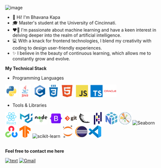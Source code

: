 ![image](https://github.com/KapaBhavana01/KapaBhavana01/assets/163066152/9375e06a-911d-426c-a42b-b3c602e25945)

- 👋 Hi! I'm Bhavana Kapa 
- 🎓 Master's student at the University of Cincinnati. 
- ❤️‍🔥 I'm passionate about machine learning and have a keen interest in delving deeper into the realm of artificial intelligence. 
- 💻 With a knack for frontend technologies, I blend my creativity with coding to design user-friendly experiences. 
- ✨ I believe in the beauty of continuous learning, which allows me to constantly grow and evolve.

**My Technical Stack**
- Programming Languages
<div>
  <img src="https://github.com/devicons/devicon/blob/master/icons/python/python-original.svg" title="Python" alt="Python" width="40" height="40"/>
  <img src="https://github.com/devicons/devicon/blob/master/icons/java/java-original-wordmark.svg" title="Java" alt="Java" width="40" height="40"/>&nbsp;
  <img src="https://github.com/devicons/devicon/blob/master/icons/c/c-original.svg" title="C" alt="C" width="40" height="40"/>
  <img src="https://github.com/devicons/devicon/blob/master/icons/css3/css3-plain-wordmark.svg"  title="CSS3" alt="CSS" width="40" height="40"/>
  <img src="https://github.com/devicons/devicon/blob/master/icons/html5/html5-original.svg" title="HTML5" alt="HTML" width="40" height="40"/>&nbsp;
  <img src="https://github.com/devicons/devicon/blob/master/icons/javascript/javascript-original.svg" title="JavaScript" alt="JavaScript" width="40" height="40"/>&nbsp;
  <img src="https://github.com/devicons/devicon/blob/master/icons/typescript/typescript-original.svg" title="TypeScript" alt="TypeScript" width="40" height="40"/>
  <img src="https://github.com/devicons/devicon/blob/master/icons/oracle/oracle-original.svg" title="Oracle" alt="Oracle" width="40" height="40"/>
</div>

- Tools & Libraries
<div>
    <img src="https://github.com/devicons/devicon/blob/master/icons/react/react-original-wordmark.svg" title="React" alt="React" width="40" height="40"/>&nbsp;
    <img src="https://github.com/devicons/devicon/blob/master/icons/materialui/materialui-original.svg" title="Material UI" alt="Material UI" width="40" height="40"/>&nbsp;
    <img src="https://github.com/devicons/devicon/blob/master/icons/nodejs/nodejs-original-wordmark.svg" title="NodeJS" alt="NodeJS" width="40" height="40"/>&nbsp;
    <img src="https://github.com/devicons/devicon/blob/master/icons/bootstrap/bootstrap-original.svg" title="Bootstrap" alt="Bootstrap" width="40" height="40"/>&nbsp;
    <img src="https://github.com/devicons/devicon/blob/master/icons/git/git-original-wordmark.svg" title="Git" alt="Git" width="40" height="40"/>
    <img src="https://github.com/devicons/devicon/blob/master/icons/flask/flask-original.svg" title="Flask" alt="Flask" width="40" height="40"/>
    <img src="https://github.com/devicons/devicon/blob/master/icons/pandas/pandas-original.svg" title="Pandas" alt="Pandas" width="40" height="40"/>
    <img src="https://github.com/devicons/devicon/blob/master/icons/numpy/numpy-original.svg" title="NumPy" alt="NumPy" width="40" height="40"/>
    <img src="https://github.com/devicons/devicon/blob/master/icons/matplotlib/matplotlib-original.svg" title="Matplotlib" alt="Matplotlib" width="40" height="40"/>
    <img src="https://seaborn.pydata.org/_static/logo-wide-lightbg.svg" title="Seaborn" alt="Seaborn" width="120" height="40"/>
    <img src="https://github.com/devicons/devicon/blob/master/icons/opencv/opencv-original.svg" title="OpenCV" alt="OpenCV" width="40" height="40"/>
    <img src="https://github.com/devicons/devicon/blob/master/icons/tensorflow/tensorflow-original.svg" title="TensorFlow" alt="TensorFlow" width="40" height="40"/>
    <img src="https://scikit-learn.org/stable/_static/scikit-learn-logo-small.png" title="scikit-learn" alt="scikit-learn" width="120" height="40"/>
    <img src="https://github.com/devicons/devicon/blob/master/icons/jupyter/jupyter-original.svg" title="Jupyter Notebook" alt="Jupyter Notebook" width="40" height="40"/>
    <img src="https://github.com/devicons/devicon/blob/master/icons/eclipse/eclipse-original.svg" title="Eclipse" alt="Eclipse" width="40" height="40"/>
    <img src="https://github.com/devicons/devicon/blob/master/icons/vscode/vscode-original.svg" title="VSCode" alt="VSCode" width="40" height="40"/>
</div>

<br/> 

**Feel free to contact me here**

[![text](https://img.shields.io/badge/LinkedIn-0077B5?style=for-the-badge&logo=linkedin&logoColor=white)](https://www.linkedin.com/in/bhavanakapa/)   [![Gmail](https://img.shields.io/badge/Gmail-D14836?style=for-the-badge&logo=gmail&logoColor=white&s=200)](mailto:kapaba@mail.uc.edu)


<!---
KapaBhavana01/KapaBhavana01 is a ✨ special ✨ repository because its `README.md` (this file) appears on your GitHub profile.
You can click the Preview link to take a look at your changes.
--->
